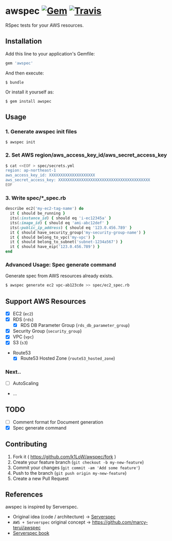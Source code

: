 # awspec [![Gem](https://img.shields.io/gem/v/awspec.svg)](https://rubygems.org/gems/awspec) [![Travis](https://img.shields.io/travis/k1LoW/awspec.svg)](https://travis-ci.org/k1LoW/awspec)

RSpec tests for your AWS resources.

## Installation

Add this line to your application's Gemfile:

```ruby
gem 'awspec'
```

And then execute:

    $ bundle

Or install it yourself as:

    $ gem install awspec

## Usage

### 1. Generate awspec init files

    $ awspec init

### 2. Set AWS region/aws_access_key_id/aws_secret_access_key

```sh
$ cat <<EOF > spec/secrets.yml
region: ap-northeast-1
aws_access_key_id: XXXXXXXXXXXXXXXXXXXX
aws_secret_access_key: XXXXXXXXXXXXXXXXXXXXXXXXXXXXXXXXXXXXXXXX
EOF
```

### 3. Write spec/*_spec.rb

```ruby
describe ec2('my-ec2-tag-name') do
  it { should be_running }
  its(:instance_id) { should eq 'i-ec12345a' }
  its(:image_id) { should eq 'ami-abc12def' }
  its(:public_ip_address) { should eq '123.0.456.789' }
  it { should have_security_group('my-security-group-name') }
  it { should belong_to_vpc('my-vpc') }
  it { should belong_to_subnet('subnet-1234a567') }
  it { should have_eip('123.0.456.789') }
end
```

### Advanced Usage: Spec generate command

Generate spec from AWS resources already exists.

```sh
$ awspec generate ec2 vpc-ab123cde >> spec/ec2_spec.rb
```

## Support AWS Resources

- [X] EC2 (`ec2`)
- [X] RDS (`rds`)
    - [X] RDS DB Parameter Group  (`rds_db_parameter_group`)
- [X] Security Group (`security_group`)
- [X] VPC (`vpc`)
- [X] S3 (`s3`)
- Route53
    - [X] Route53 Hosted Zone (`route53_hosted_zone`)

### Next..

- [ ] AutoScaling
- ...

## TODO

- [ ] Comment format for Document generation
- [X] Spec generate command

## Contributing

1. Fork it ( https://github.com/k1LoW/awspec/fork )
2. Create your feature branch (`git checkout -b my-new-feature`)
3. Commit your changes (`git commit -am 'Add some feature'`)
4. Push to the branch (`git push origin my-new-feature`)
5. Create a new Pull Request

## References

awspec is inspired by Serverspec.

- Original idea (code / architecture) -> [Serverspec](https://github.com/serverspec/serverspec)
- `AWS + Serverspec` original concept -> https://github.com/marcy-terui/awspec
- [Serverspec book](http://www.oreilly.co.jp/books/9784873117096/)
